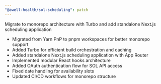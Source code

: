 ```yaml
---
"@awell-health/sol-scheduling": patch
---
```


Migrate to monorepo architecture with Turbo and add standalone Next.js scheduling application

- Migrated from Yarn PnP to pnpm workspaces for better monorepo support
- Added Turbo for efficient build orchestration and caching
- Added standalone Next.js scheduling application with App Router
- Implemented modular React hooks architecture
- Added OAuth authentication flow for SOL API access
- Fixed date handling for availability slots
- Updated CI/CD workflows for monorepo structure